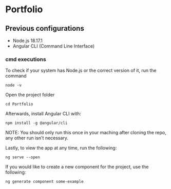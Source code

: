 # Portfolio

## Previous configurations
- Node.js 18.17.1
- Angular CLI (Command Line Interface)

### cmd executions
To check if your system has Node.js or the correct version of it, run the command 
``` CMD Commands
node -v
```

Open the project folder
``` CMD Commands
cd Portfolio
```

Afterwards, install Angular CLI with:
``` CMD Commands
npm install -g @angular/cli
```
NOTE: You should only run this once in your maching after cloning the repo, any other run isn't necessary.

Lastly, to view the app at any time, run the following:
``` CMD Commands
ng serve --open
```

If you would like to create a new component for the project, use the following:
``` CMD Commands
ng generate component some-example
```
